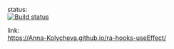 status:  
[![Build status](https://ci.appveyor.com/api/projects/status/696ekhm1mt0wmm20?svg=true)](https://ci.appveyor.com/project/Anna-Kolycheva/ra-hooks-useeffect)

link:  
https://Anna-Kolycheva.github.io/ra-hooks-useEffect/
